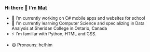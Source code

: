 ### Hi there 👋 I'm [Mat](https://matni.software)

- 🔭 I’m currently working on C# mobile apps and websites for school
- 🌱 I’m currently learning Computer Science and specializing in Data Analysis at Sheridan College in Ontario, Canada
- ⚡ I'm familiar with Python, HTML and CSS. 
<!-- 📫 How to reach me: [Telegram](t.me/Kurotsun) or Discord -->
- 😄 Pronouns: he/him

<!--
**Kurotsun/Kurotsun** is a ✨ _special_ ✨ repository because its `README.md` (this file) appears on your GitHub profile.

Here are some ideas to get you started:


-->
